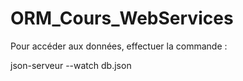 # ORM_Cours_WebServices

Pour accéder aux données, effectuer la commande :

json-serveur --watch db.json

